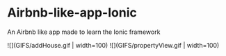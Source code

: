 # Airbnb-like-app-Ionic
An Airbnb like app made to learn the Ionic framework

![](GIFS/addHouse.gif | width=100)
![](GIFS/propertyView.gif | width=100)
